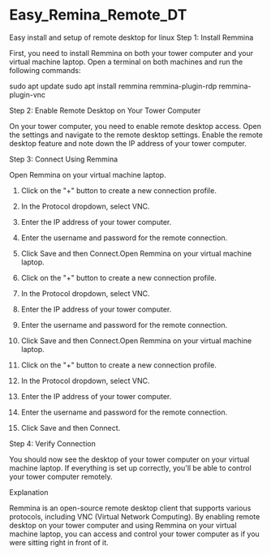 # Easy_Remina_Remote_DT
Easy install and setup of remote desktop for linux 
Step 1: Install Remmina

First, you need to install Remmina on both your tower computer and your virtual machine laptop. Open a terminal on both machines and run the following commands:

sudo apt update
sudo apt install remmina remmina-plugin-rdp remmina-plugin-vnc

Step 2: Enable Remote Desktop on Your Tower Computer

On your tower computer, you need to enable remote desktop access. Open the settings and navigate to the remote desktop settings. Enable the remote desktop feature and note down the IP address of your tower computer.

Step 3: Connect Using Remmina

Open Remmina on your virtual machine laptop.

1. Click on the "+" button to create a new connection profile.

2. In the Protocol dropdown, select VNC.

3. Enter the IP address of your tower computer.

4. Enter the username and password for the remote connection.

5. Click Save and then Connect.Open Remmina on your virtual machine laptop.

6. Click on the "+" button to create a new connection profile.

7. In the Protocol dropdown, select VNC.

8. Enter the IP address of your tower computer.

9. Enter the username and password for the remote connection.

10. Click Save and then Connect.Open Remmina on your virtual machine laptop.

11. Click on the "+" button to create a new connection profile.

12. In the Protocol dropdown, select VNC.

13. Enter the IP address of your tower computer.

14. Enter the username and password for the remote connection.

15. Click Save and then Connect.

Step 4: Verify Connection

You should now see the desktop of your tower computer on your virtual machine laptop. If everything is set up correctly, you'll be able to control your tower computer remotely.

Explanation

Remmina is an open-source remote desktop client that supports various protocols, including VNC (Virtual Network Computing). By enabling remote desktop on your tower computer and using Remmina on your virtual machine laptop, you can access and control your tower computer as if you were sitting right in front of it.
